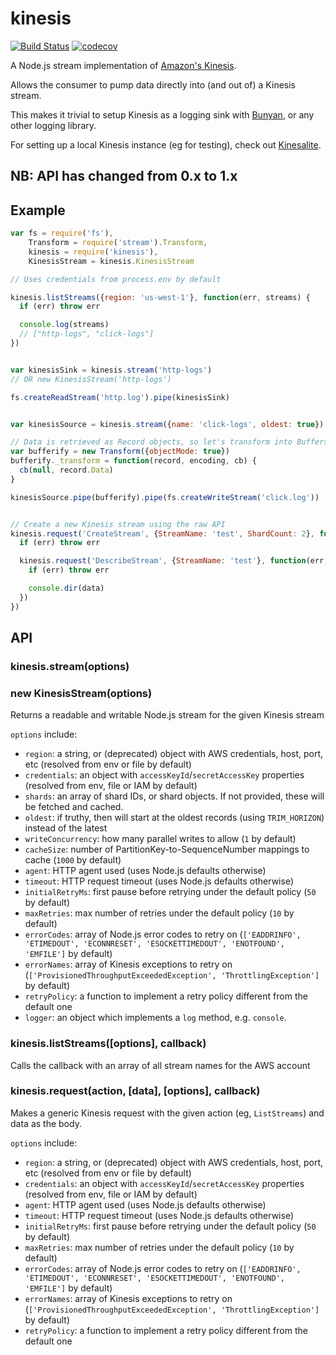 kinesis
=======

[![Build Status](https://secure.travis-ci.org/CoorpAcademy/kinesis.png?branch=master)](http://travis-ci.org/CoorpAcademy/kinesis)
[![codecov](https://codecov.io/gh/CoorpAcademy/kinesis/branch/master/graph/badge.svg)](https://codecov.io/gh/CoorpAcademy/kinesis)

A Node.js stream implementation of [Amazon's Kinesis](http://docs.aws.amazon.com/kinesis/latest/APIReference/).

Allows the consumer to pump data directly into (and out of) a Kinesis stream.

This makes it trivial to setup Kinesis as a logging sink with [Bunyan](https://github.com/trentm/node-bunyan), or any other logging library.

For setting up a local Kinesis instance (eg for testing), check out [Kinesalite](https://github.com/mhart/kinesalite).

NB: API has changed from 0.x to 1.x
-----------------------------------

Example
-------

```js
var fs = require('fs'),
    Transform = require('stream').Transform,
    kinesis = require('kinesis'),
    KinesisStream = kinesis.KinesisStream

// Uses credentials from process.env by default

kinesis.listStreams({region: 'us-west-1'}, function(err, streams) {
  if (err) throw err

  console.log(streams)
  // ["http-logs", "click-logs"]
})


var kinesisSink = kinesis.stream('http-logs')
// OR new KinesisStream('http-logs')

fs.createReadStream('http.log').pipe(kinesisSink)


var kinesisSource = kinesis.stream({name: 'click-logs', oldest: true})

// Data is retrieved as Record objects, so let's transform into Buffers
var bufferify = new Transform({objectMode: true})
bufferify._transform = function(record, encoding, cb) {
  cb(null, record.Data)
}

kinesisSource.pipe(bufferify).pipe(fs.createWriteStream('click.log'))


// Create a new Kinesis stream using the raw API
kinesis.request('CreateStream', {StreamName: 'test', ShardCount: 2}, function(err) {
  if (err) throw err

  kinesis.request('DescribeStream', {StreamName: 'test'}, function(err, data) {
    if (err) throw err

    console.dir(data)
  })
})
```

API
---

### kinesis.stream(options)
### new KinesisStream(options)

Returns a readable and writable Node.js stream for the given Kinesis stream

`options` include:

  - `region`: a string, or (deprecated) object with AWS credentials, host, port, etc (resolved from env or file by default)
  - `credentials`: an object with `accessKeyId`/`secretAccessKey` properties (resolved from env, file or IAM by default)
  - `shards`: an array of shard IDs, or shard objects. If not provided, these will be fetched and cached.
  - `oldest`: if truthy, then will start at the oldest records (using `TRIM_HORIZON`) instead of the latest
  - `writeConcurrency`: how many parallel writes to allow (`1` by default)
  - `cacheSize`: number of PartitionKey-to-SequenceNumber mappings to cache (`1000` by default)
  - `agent`: HTTP agent used (uses Node.js defaults otherwise)
  - `timeout`: HTTP request timeout (uses Node.js defaults otherwise)
  - `initialRetryMs`: first pause before retrying under the default policy (`50` by default)
  - `maxRetries`: max number of retries under the default policy (`10` by default)
  - `errorCodes`: array of Node.js error codes to retry on (`['EADDRINFO',
    'ETIMEDOUT', 'ECONNRESET', 'ESOCKETTIMEDOUT', 'ENOTFOUND', 'EMFILE']` by default)
  - `errorNames`: array of Kinesis exceptions to retry on
    (`['ProvisionedThroughputExceededException', 'ThrottlingException']` by default)
  - `retryPolicy`: a function to implement a retry policy different from the default one
  - `logger`: an object which implements a `log` method, e.g. `console`.

### kinesis.listStreams([options], callback)

Calls the callback with an array of all stream names for the AWS account

### kinesis.request(action, [data], [options], callback)

Makes a generic Kinesis request with the given action (eg, `ListStreams`) and data as the body.

`options` include:

  - `region`: a string, or (deprecated) object with AWS credentials, host, port, etc (resolved from env or file by default)
  - `credentials`: an object with `accessKeyId`/`secretAccessKey` properties (resolved from env, file or IAM by default)
  - `agent`: HTTP agent used (uses Node.js defaults otherwise)
  - `timeout`: HTTP request timeout (uses Node.js defaults otherwise)
  - `initialRetryMs`: first pause before retrying under the default policy (`50` by default)
  - `maxRetries`: max number of retries under the default policy (`10` by default)
  - `errorCodes`: array of Node.js error codes to retry on (`['EADDRINFO',
    'ETIMEDOUT', 'ECONNRESET', 'ESOCKETTIMEDOUT', 'ENOTFOUND', 'EMFILE']` by default)
  - `errorNames`: array of Kinesis exceptions to retry on
    (`['ProvisionedThroughputExceededException', 'ThrottlingException']` by default)
  - `retryPolicy`: a function to implement a retry policy different from the default one
